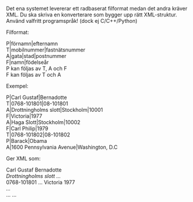 Det ena systemet levererar ett radbaserat filformat medan det andra kräver XML. Du ska skriva en konverterare som bygger upp rätt XML-struktur. Använd valfritt programspråk! (dock ej C/C++/Python)

Filformat:

P|förnamn|efternamn  
T|mobilnummer|fastnätsnummer  
A|gata|stad|postnummer  
F|namn|födelseår  
P kan följas av T, A och F  
F kan följas av T och A

Exempel:

P|Carl Gustaf|Bernadotte  
T|0768-101801|08-101801  
A|Drottningholms slott|Stockholm|10001  
F|Victoria|1977  
A|Haga Slott|Stockholm|10002  
F|Carl Philip|1979  
T|0768-101802|08-101802  
P|Barack|Obama  
A|1600 Pennsylvania Avenue|Washington, D.C

Ger XML som:

<people>
  <person>
    <firstname>Carl Gustaf</firstname>
    <lastname>Bernadotte</lastname>
    <address>
      <street>Drottningholms slott</street>
      ...
     </address>
    <phone>
      <mobile>0768-101801</mobile>
      ...
    </phone>
    <family>
      <name>Victoria</name>
        <born>1977</born>
        <address>...</address>
     </family>
     <family>...</family>
  </person>
  <person>...</person>
</people>

